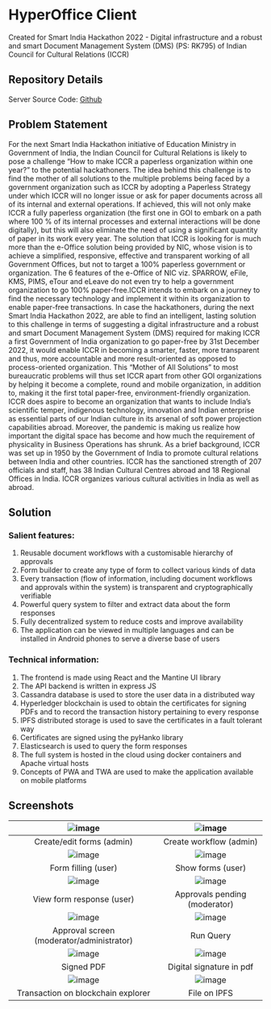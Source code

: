 # HyperOffice Client

Created for Smart India Hackathon 2022 - Digital infrastructure and a robust and smart Document Management System (DMS) (PS: RK795) of Indian Council for Cultural Relations (ICCR)

## Repository Details

Server Source Code: [Github](https://github.com/CaptainIRS/hyper-office-server/)

## Problem Statement

For the next Smart India Hackathon initiative of Education Ministry in Government of India, the Indian Council for Cultural Relations is likely to pose a challenge “How to make ICCR a paperless organization within one year?” to the potential hackathoners. The idea behind this challenge is to find the mother of all solutions to the multiple problems being faced by a government organization such as ICCR by adopting a Paperless Strategy under which ICCR will no longer issue or ask for paper documents across all of its internal and external operations. If achieved, this will not only make ICCR a fully paperless organization (the first one in GOI to embark on a path where 100 % of its internal processes and external interactions will be done digitally), but this will also eliminate the need of using a significant quantity of paper in its work every year. The solution that ICCR is looking for is much more than the e-Office solution being provided by NIC, whose vision is to achieve a simplified, responsive, effective and transparent working of all Government Offices, but not to target a 100% paperless government or organization. The 6 features of the e-Office of NIC viz. SPARROW, eFile, KMS, PIMS, eTour and eLeave do not even try to help a government organization to go 100% paper-free.ICCR intends to embark on a journey to find the necessary technology and implement it within its organization to enable paper-free transactions. In case the hackathoners, during the next Smart India Hackathon 2022, are able to find an intelligent, lasting solution to this challenge in terms of suggesting a digital infrastructure and a robust and smart Document Management System (DMS) required for making ICCR a first Government of India organization to go paper-free by 31st December 2022, it would enable ICCR in becoming a smarter, faster, more transparent and thus, more accountable and more result-oriented as opposed to process-oriented organization. This “Mother of All Solutions” to most bureaucratic problems will thus set ICCR apart from other GOI organizations by helping it become a complete, round and mobile organization, in addition to, making it the first total paper-free, environment-friendly organization. ICCR does aspire to become an organization that wants to include India’s scientific temper, indigenous technology, innovation and Indian enterprise as essential parts of our Indian culture in its arsenal of soft power projection capabilities abroad. Moreover, the pandemic is making us realize how important the digital space has become and how much the requirement of physicality in Business Operations has shrunk. As a brief background, ICCR was set up in 1950 by the Government of India to promote cultural relations between India and other countries. ICCR has the sanctioned strength of 207 officials and staff, has 38 Indian Cultural Centres abroad and 18 Regional Offices in India. ICCR organizes various cultural activities in India as well as abroad.

## Solution

### Salient features:

1. Reusable document workflows with a customisable hierarchy of approvals
2. Form builder to create any type of form to collect various kinds of data
3. Every transaction (flow of information, including document workflows and approvals within the system) is transparent and cryptographically verifiable
4. Powerful query system to filter and extract data about the form responses
5. Fully decentralized system to reduce costs and improve availability
6. The application can be viewed in multiple languages and can be installed in Android phones to serve a diverse base of users

### Technical information:

1. The frontend is made using React and the Mantine UI library
2. The API backend is written in express JS
3. Cassandra database is used to store the user data in a distributed way
4. Hyperledger blockchain is used to obtain the certificates for signing PDFs and to record the transaction history pertaining to every response
5. IPFS distributed storage is used to save the certificates in a fault tolerant way
6. Certificates are signed using the pyHanko library
7. Elasticsearch is used to query the form responses
8. The full system is hosted in the cloud using docker containers and Apache virtual hosts
9. Concepts of PWA and TWA are used to make the application available on mobile platforms

## Screenshots

| ![image](https://i.imgur.com/oaWYoKT.png) | ![image](https://i.imgur.com/OJExDLD.png) |
| :---------------------------------------: | :---------------------------------------: |
|         Create/edit forms (admin)         |          Create workflow (admin)          |
| ![image](https://i.imgur.com/X12Os3t.png) | ![image](https://i.imgur.com/UmDe2hN.png) |
|            Form filling (user)            |             Show forms (user)             |
| ![image](https://i.imgur.com/i1gqu4z.png) | ![image](https://i.imgur.com/6J6912h.png) |
|         View form response (user)         |       Approvals pending (moderator)       |
| ![image](https://i.imgur.com/3rTL5gT.png) | ![image](https://i.imgur.com/shvGOld.png) |
| Approval screen (moderator/administrator) |                 Run Query                 |
| ![image](https://i.imgur.com/o0lmMi6.png) | ![image](https://i.imgur.com/NNwLhaD.png) |
|                Signed PDF                 |         Digital signature in pdf          |
| ![image](https://i.imgur.com/ZoqcA6v.png) | ![image](https://i.imgur.com/Ml8J8l8.png) |
|    Transaction on blockchain explorer     |               File on IPFS                |
